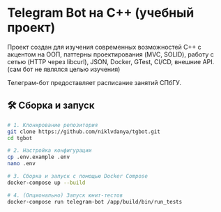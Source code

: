 # Telegram Bot на C++ (учебный проект)

Проект создан для изучения современных возможностей C++ с акцентом на ООП, паттерны проектирования (MVC, SOLID), работу с сетью (HTTP через libcurl), JSON, Docker, GTest, CI/CD, внешние API. (сам бот не являлся целью изучения)

Телеграм-бот предоставляет расписание занятий СПбГУ.

## 🛠 Сборка и запуск

```bash
# 1. Клонирование репозитория
git clone https://github.com/niklvdanya/tgbot.git
cd tgbot

# 2. Настройка конфигурации
cp .env.example .env
nano .env 

# 3. Сборка и запуск с помощью Docker Compose
docker-compose up --build

# 4. (Опционально) Запуск юнит-тестов
docker-compose run telegram-bot /app/build/bin/run_tests